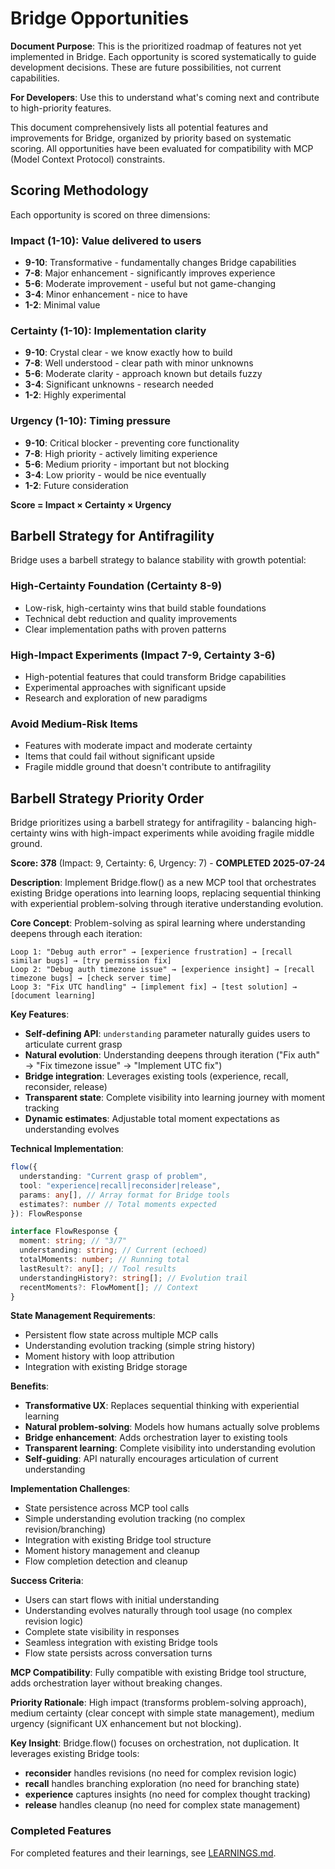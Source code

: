 # Bridge Opportunities

**Document Purpose**: This is the prioritized roadmap of features not yet implemented in Bridge. Each opportunity is
scored systematically to guide development decisions. These are future possibilities, not current capabilities.

**For Developers**: Use this to understand what's coming next and contribute to high-priority features.

This document comprehensively lists all potential features and improvements for Bridge, organized by priority based on
systematic scoring. All opportunities have been evaluated for compatibility with MCP (Model Context Protocol)
constraints.

## Scoring Methodology

Each opportunity is scored on three dimensions:

### Impact (1-10): Value delivered to users

- **9-10**: Transformative - fundamentally changes Bridge capabilities
- **7-8**: Major enhancement - significantly improves experience
- **5-6**: Moderate improvement - useful but not game-changing
- **3-4**: Minor enhancement - nice to have
- **1-2**: Minimal value

### Certainty (1-10): Implementation clarity

- **9-10**: Crystal clear - we know exactly how to build
- **7-8**: Well understood - clear path with minor unknowns
- **5-6**: Moderate clarity - approach known but details fuzzy
- **3-4**: Significant unknowns - research needed
- **1-2**: Highly experimental

### Urgency (1-10): Timing pressure

- **9-10**: Critical blocker - preventing core functionality
- **7-8**: High priority - actively limiting experience
- **5-6**: Medium priority - important but not blocking
- **3-4**: Low priority - would be nice eventually
- **1-2**: Future consideration

**Score = Impact × Certainty × Urgency**

## Barbell Strategy for Antifragility

Bridge uses a barbell strategy to balance stability with growth potential:

### **High-Certainty Foundation (Certainty 8-9)**

- Low-risk, high-certainty wins that build stable foundations
- Technical debt reduction and quality improvements
- Clear implementation paths with proven patterns

### **High-Impact Experiments (Impact 7-9, Certainty 3-6)**

- High-potential features that could transform Bridge capabilities
- Experimental approaches with significant upside
- Research and exploration of new paradigms

### **Avoid Medium-Risk Items**

- Features with moderate impact and moderate certainty
- Items that could fail without significant upside
- Fragile middle ground that doesn't contribute to antifragility

## Barbell Strategy Priority Order

Bridge prioritizes using a barbell strategy for antifragility - balancing high-certainty wins with high-impact experiments while avoiding fragile middle ground.

**Score: 378** (Impact: 9, Certainty: 6, Urgency: 7) - **COMPLETED 2025-07-24**

**Description**: Implement Bridge.flow() as a new MCP tool that orchestrates existing Bridge operations into learning loops, replacing sequential thinking with experiential problem-solving through iterative understanding evolution.

**Core Concept**: Problem-solving as spiral learning where understanding deepens through each iteration:

```
Loop 1: "Debug auth error" → [experience frustration] → [recall similar bugs] → [try permission fix]
Loop 2: "Debug auth timezone issue" → [experience insight] → [recall timezone bugs] → [check server time]
Loop 3: "Fix UTC handling" → [implement fix] → [test solution] → [document learning]
```

**Key Features**:

- **Self-defining API**: `understanding` parameter naturally guides users to articulate current grasp
- **Natural evolution**: Understanding deepens through iteration ("Fix auth" → "Fix timezone issue" → "Implement UTC fix")
- **Bridge integration**: Leverages existing tools (experience, recall, reconsider, release)
- **Transparent state**: Complete visibility into learning journey with moment tracking
- **Dynamic estimates**: Adjustable total moment expectations as understanding evolves

**Technical Implementation**:

```typescript
flow({
  understanding: "Current grasp of problem",
  tool: "experience|recall|reconsider|release",
  params: any[], // Array format for Bridge tools
  estimates?: number // Total moments expected
}): FlowResponse

interface FlowResponse {
  moment: string; // "3/7"
  understanding: string; // Current (echoed)
  totalMoments: number; // Running total
  lastResult?: any[]; // Tool results
  understandingHistory?: string[]; // Evolution trail
  recentMoments?: FlowMoment[]; // Context
}
```

**State Management Requirements**:

- Persistent flow state across multiple MCP calls
- Understanding evolution tracking (simple string history)
- Moment history with loop attribution
- Integration with existing Bridge storage

**Benefits**:

- **Transformative UX**: Replaces sequential thinking with experiential learning
- **Natural problem-solving**: Models how humans actually solve problems
- **Bridge enhancement**: Adds orchestration layer to existing tools
- **Transparent learning**: Complete visibility into understanding evolution
- **Self-guiding**: API naturally encourages articulation of current understanding

**Implementation Challenges**:

- State persistence across MCP tool calls
- Simple understanding evolution tracking (no complex revision/branching)
- Integration with existing Bridge tool structure
- Moment history management and cleanup
- Flow completion detection and cleanup

**Success Criteria**:

- Users can start flows with initial understanding
- Understanding evolves naturally through tool usage (no complex revision logic)
- Complete state visibility in responses
- Seamless integration with existing Bridge tools
- Flow state persists across conversation turns

**MCP Compatibility**: Fully compatible with existing Bridge tool structure, adds orchestration layer without breaking changes.

**Priority Rationale**: High impact (transforms problem-solving approach), medium certainty (clear concept with simple state management), medium urgency (significant UX enhancement but not blocking).

**Key Insight**: Bridge.flow() focuses on orchestration, not duplication. It leverages existing Bridge tools:

- **reconsider** handles revisions (no need for complex revision logic)
- **recall** handles branching exploration (no need for branching state)
- **experience** captures insights (no need for complex thought tracking)
- **release** handles cleanup (no need for complex state management)

### Completed Features

For completed features and their learnings, see [LEARNINGS.md](./LEARNINGS.md).
